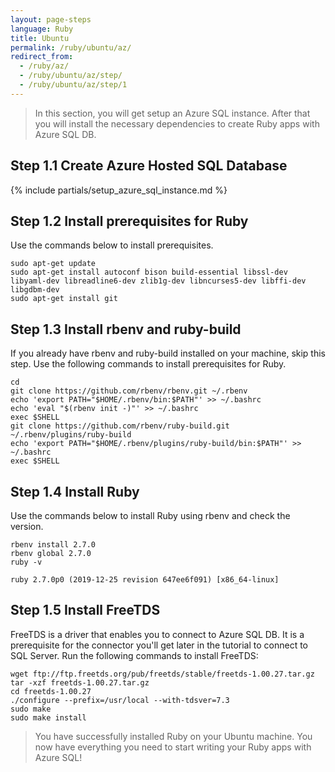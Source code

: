```yaml
---
layout: page-steps
language: Ruby
title: Ubuntu
permalink: /ruby/ubuntu/az/
redirect_from:
  - /ruby/az/
  - /ruby/ubuntu/az/step/
  - /ruby/ubuntu/az/step/1
---
```

> In this section, you will get setup an Azure SQL instance. After that you will install the necessary dependencies to create Ruby apps with Azure SQL DB.

## Step 1.1 Create Azure Hosted SQL Database

{% include partials/setup_azure_sql_instance.md %}

## Step 1.2 Install prerequisites for Ruby

Use the commands below to install prerequisites.

```terminal
sudo apt-get update
sudo apt-get install autoconf bison build-essential libssl-dev libyaml-dev libreadline6-dev zlib1g-dev libncurses5-dev libffi-dev libgdbm-dev
sudo apt-get install git
```

## Step 1.3 Install rbenv and ruby-build

If you already have rbenv and ruby-build installed on your machine, skip this step. Use the following commands to install prerequisites for Ruby.

```terminal
cd
git clone https://github.com/rbenv/rbenv.git ~/.rbenv
echo 'export PATH="$HOME/.rbenv/bin:$PATH"' >> ~/.bashrc
echo 'eval "$(rbenv init -)"' >> ~/.bashrc
exec $SHELL
git clone https://github.com/rbenv/ruby-build.git ~/.rbenv/plugins/ruby-build
echo 'export PATH="$HOME/.rbenv/plugins/ruby-build/bin:$PATH"' >> ~/.bashrc
exec $SHELL
```

## Step 1.4 Install Ruby

Use the commands below to install Ruby using rbenv and check the version.

```terminal
rbenv install 2.7.0
rbenv global 2.7.0
ruby -v
```

```results
ruby 2.7.0p0 (2019-12-25 revision 647ee6f091) [x86_64-linux] 
```

## Step 1.5 Install FreeTDS

FreeTDS is a driver that enables you to connect to Azure SQL DB. It is a prerequisite for the connector you'll get later in the tutorial to connect to SQL Server. Run the following commands to install FreeTDS:

```terminal
wget ftp://ftp.freetds.org/pub/freetds/stable/freetds-1.00.27.tar.gz
tar -xzf freetds-1.00.27.tar.gz
cd freetds-1.00.27
./configure --prefix=/usr/local --with-tdsver=7.3
sudo make
sudo make install
```


> You have successfully installed Ruby on your Ubuntu machine. You now have everything you need to start writing your Ruby apps with Azure SQL!
